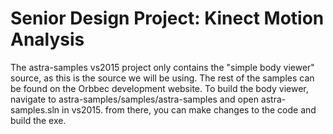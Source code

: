 # Senior Design Project: Kinect Motion Analysis

The astra-samples vs2015 project only contains the "simple body viewer" source, as this is the source we will be using. The rest of the samples can be found on the Orbbec development website. To build the body viewer, navigate to astra-samples/samples/astra-samples and open astra-samples.sln in vs2015. from there, you can make changes to the code and build the exe.
